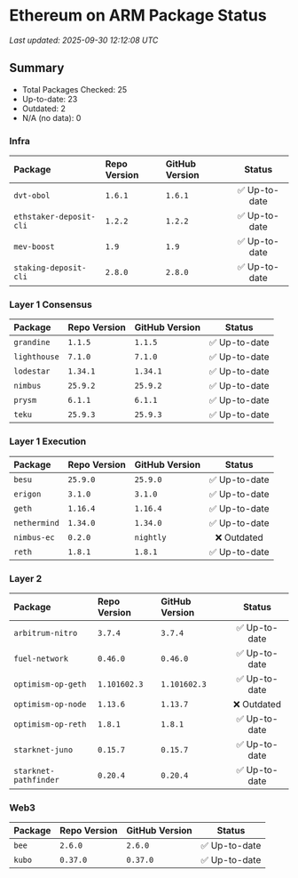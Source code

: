 # Ethereum on ARM Package Status

_Last updated: 2025-09-30 12:12:08 UTC_

## Summary

- Total Packages Checked: 25
- Up-to-date: 23
- Outdated: 2
- N/A (no data): 0


### Infra

| Package | Repo Version | GitHub Version | Status |
|:--------|:-------------|:---------------|:------:|
| `dvt-obol` | `1.6.1` | `1.6.1` | ✅ Up-to-date |
| `ethstaker-deposit-cli` | `1.2.2` | `1.2.2` | ✅ Up-to-date |
| `mev-boost` | `1.9` | `1.9` | ✅ Up-to-date |
| `staking-deposit-cli` | `2.8.0` | `2.8.0` | ✅ Up-to-date |

### Layer 1 Consensus

| Package | Repo Version | GitHub Version | Status |
|:--------|:-------------|:---------------|:------:|
| `grandine` | `1.1.5` | `1.1.5` | ✅ Up-to-date |
| `lighthouse` | `7.1.0` | `7.1.0` | ✅ Up-to-date |
| `lodestar` | `1.34.1` | `1.34.1` | ✅ Up-to-date |
| `nimbus` | `25.9.2` | `25.9.2` | ✅ Up-to-date |
| `prysm` | `6.1.1` | `6.1.1` | ✅ Up-to-date |
| `teku` | `25.9.3` | `25.9.3` | ✅ Up-to-date |

### Layer 1 Execution

| Package | Repo Version | GitHub Version | Status |
|:--------|:-------------|:---------------|:------:|
| `besu` | `25.9.0` | `25.9.0` | ✅ Up-to-date |
| `erigon` | `3.1.0` | `3.1.0` | ✅ Up-to-date |
| `geth` | `1.16.4` | `1.16.4` | ✅ Up-to-date |
| `nethermind` | `1.34.0` | `1.34.0` | ✅ Up-to-date |
| `nimbus-ec` | `0.2.0` | `nightly` | ❌ Outdated |
| `reth` | `1.8.1` | `1.8.1` | ✅ Up-to-date |

### Layer 2

| Package | Repo Version | GitHub Version | Status |
|:--------|:-------------|:---------------|:------:|
| `arbitrum-nitro` | `3.7.4` | `3.7.4` | ✅ Up-to-date |
| `fuel-network` | `0.46.0` | `0.46.0` | ✅ Up-to-date |
| `optimism-op-geth` | `1.101602.3` | `1.101602.3` | ✅ Up-to-date |
| `optimism-op-node` | `1.13.6` | `1.13.7` | ❌ Outdated |
| `optimism-op-reth` | `1.8.1` | `1.8.1` | ✅ Up-to-date |
| `starknet-juno` | `0.15.7` | `0.15.7` | ✅ Up-to-date |
| `starknet-pathfinder` | `0.20.4` | `0.20.4` | ✅ Up-to-date |

### Web3

| Package | Repo Version | GitHub Version | Status |
|:--------|:-------------|:---------------|:------:|
| `bee` | `2.6.0` | `2.6.0` | ✅ Up-to-date |
| `kubo` | `0.37.0` | `0.37.0` | ✅ Up-to-date |
